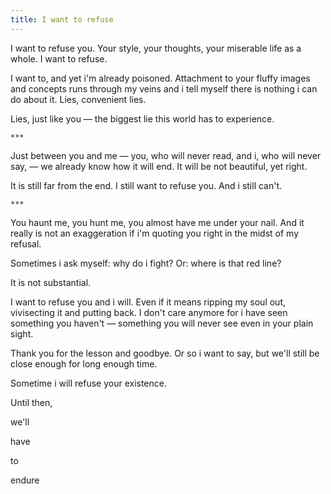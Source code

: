 ```yaml
---
title: I want to refuse
---
```


I want to refuse you. Your style, your thoughts, your miserable life as a whole.
I want to refuse.

I want to, and yet i'm already poisoned. Attachment to your fluffy images and
concepts runs through my veins and i tell myself there is nothing i can do about
it. Lies, convenient lies.

Lies, just like you — the biggest lie this world has to experience.

    ***

Just between you and me — you, who will never read, and i, who will never say, —
we already know how it will end. It will be not beautiful, yet right.

It is still far from the end. I still want to refuse you. And i still can't.

    ***

You haunt me, you hunt me, you almost have me under your nail. And it really is
not an exaggeration if i'm quoting you right in the midst of my refusal.

Sometimes i ask myself: why do i fight? Or: where is that red line?

It is not substantial.

I want to refuse you and i will. Even if it means ripping my soul out,
vivisecting it and putting back. I don't care anymore for i have seen something
you haven't — something you will never see even in your plain sight.

Thank you for the lesson and goodbye. Or so i want to say, but we'll still be
close enough for long enough time.

Sometime i will refuse your existence.

Until then,

we'll

have

to

endure
